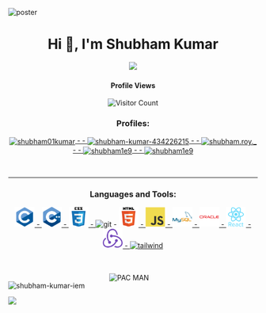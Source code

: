 ![poster](https://github.com/Shubham1e9/Shubham1e9/blob/main/linkedinbg.jpeg)
<h1 align="center">Hi 👋, I'm Shubham Kumar</h1>

<p align="center">
  <a href="https://github.com/DenverCoder1/readme-typing-svg"><img src="https://readme-typing-svg.herokuapp.com?font=Time+New+Roman&color=%23C8BE25&size=25&center=true&vCenter=true&width=600&height=100&lines=Frontend+Developer;Problem+solver;"></a>
</p>

  <p align="center">
    <h4 align="center" width="100%">Profile Views</h4>
      <p align="center">
      <img src="https://profile-counter.glitch.me/{Shubham1e9}/count.svg" alt="Visitor Count" />
  </p>
</p>


<h3 align="center">Profiles:</h3>
<p align="center">
<a href="https://twitter.com/shubham01kumar" target="blank"><img align="center" src="https://raw.githubusercontent.com/rahuldkjain/github-profile-readme-generator/master/src/images/icons/Social/twitter.svg" alt="shubham01kumar" height="30" width="40" />    -    - </a>
<a href="https://linkedin.com/in/shubham1e9" target="blank"><img align="center" src="https://raw.githubusercontent.com/rahuldkjain/github-profile-readme-generator/master/src/images/icons/Social/linked-in-alt.svg" alt="shubham-kumar-434226215" height="30" width="40" /> -  - </a>
<a href="https://instagram.com/shubham.roy._" target="blank"><img align="center" src="https://raw.githubusercontent.com/rahuldkjain/github-profile-readme-generator/master/src/images/icons/Social/instagram.svg" alt="shubham.roy._" height="30" width="40" />    -   - </a>
<a href="https://www.leetcode.com/shubham1e9" target="blank"><img align="center" src="https://raw.githubusercontent.com/rahuldkjain/github-profile-readme-generator/master/src/images/icons/Social/leet-code.svg" alt="shubham1e9" height="30" width="40" /> - - </a>
<a href="https://auth.geeksforgeeks.org/user/shubham1e9" target="blank"><img align="center" src="https://raw.githubusercontent.com/rahuldkjain/github-profile-readme-generator/master/src/images/icons/Social/geeks-for-geeks.svg" alt="shubham1e9" height="30" width="40" /></a>
</p>
<br/>
<hr/>
<h3 align="center">Languages and Tools:</h3>
<p align="center"> <a href="https://www.cprogramming.com/" target="_blank" rel="noreferrer"> <img src="https://raw.githubusercontent.com/devicons/devicon/master/icons/c/c-original.svg" alt="c" width="40" height="40"/> - </a> <a href="https://www.w3schools.com/cpp/" target="_blank" rel="noreferrer"> <img src="https://raw.githubusercontent.com/devicons/devicon/master/icons/cplusplus/cplusplus-original.svg" alt="cplusplus" width="40" height="40"/> -  </a> <a href="https://www.w3schools.com/css/" target="_blank" rel="noreferrer"> <img src="https://raw.githubusercontent.com/devicons/devicon/master/icons/css3/css3-original-wordmark.svg" alt="css3" width="40" height="40"/> - </a> <img src="https://www.vectorlogo.zone/logos/git-scm/git-scm-icon.svg" alt="git" width="40" height="40"/> -  </a> <a href="https://www.w3.org/html/" target="_blank" rel="noreferrer"> <img src="https://raw.githubusercontent.com/devicons/devicon/master/icons/html5/html5-original-wordmark.svg" alt="html5" width="40" height="40"/> - </a>  <a href="https://developer.mozilla.org/en-US/docs/Web/JavaScript" target="_blank" rel="noreferrer"> <img src="https://raw.githubusercontent.com/devicons/devicon/master/icons/javascript/javascript-original.svg" alt="javascript" width="40" height="40"/> -  </a> <a href="https://www.mysql.com/" target="_blank" rel="noreferrer"> <img src="https://raw.githubusercontent.com/devicons/devicon/master/icons/mysql/mysql-original-wordmark.svg" alt="mysql" width="40" height="40"/>  - </a> <a href="https://www.oracle.com/" target="_blank" rel="noreferrer"> <img src="https://raw.githubusercontent.com/devicons/devicon/master/icons/oracle/oracle-original.svg" alt="oracle" width="40" height="40"/>  - </a> <a href="https://reactjs.org/" target="_blank" rel="noreferrer"> <img src="https://raw.githubusercontent.com/devicons/devicon/master/icons/react/react-original-wordmark.svg" alt="react" width="40" height="40"/> -  </a> <a href="https://redux.js.org" target="_blank" rel="noreferrer"> <img src="https://raw.githubusercontent.com/devicons/devicon/master/icons/redux/redux-original.svg" alt="redux" width="40" height="40"/> -  </a> <a href="https://tailwindcss.com/" target="_blank" rel="noreferrer"> <img src="https://www.vectorlogo.zone/logos/tailwindcss/tailwindcss-icon.svg" alt="tailwind" width="40" height="40"/> </a> </p>
<br/> <br/>
<img align="right" alt="PAC MAN" width="300" height="300" src="https://andrewmayneblog.files.wordpress.com/2023/03/maze_solution_pacman_pellets.gif?w=740&zoom=2">

<p><img align="center" src="https://github-readme-stats.vercel.app/api/top-langs?username=shubham1e9&show_icons=true&locale=en&layout=compact" alt="shubham-kumar-iem" /></p>



![](https://leetcard.jacoblin.cool/shubhamkumarcse?theme=light&font=Noto%20Sans%20Masaram%20Gondi&ext=contest)
